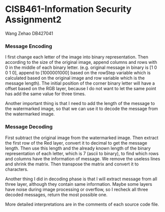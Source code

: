 # CISB461-Information Security  Assignment2

Wang Zehao DB427041

### Message Encoding

I first change each letter of the image into binary representation. Then according to the size of the original image, append columns and rows with 0 in the middle of each binary letter. (e.g. original message in binary is [1 0 0 1 0], append to [1000001000] based on the rowStep variable which is calculated based on the original image and row variable which is the message length).  The initial position of the corner binary letter will have a offset based on the RGB layer, because I do not want to let the same point has add the same value for three times.

Another important thing is that I need to add the length of the message to the watermarked image, so that we can use it to decode the message from the watermarked image.

### Message Decoding

First subtract the original image from the watermarked image.  Then extract the first row of the Red layer, convert it to decimal to get the message length. Then use this length and the already known length of the binary representation of each letter, which is 7 (ascii to binary), to find which rows and columns have the information of  message. We remove the useless lines and shrink the matrix. Then transpose the matrix and convert it to characters.

Another thing I did in decoding phase is that I will extract message from all three layer, although they contain same information. Maybe some layers have noise during image processing or overflow, so I recheck all three decoded messages, return the most possible one.

More detailed interpretations are in the comments of each source code file.



